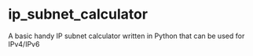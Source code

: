 # ip_subnet_calculator
A basic handy IP subnet calculator written in Python that can be used for IPv4/IPv6
